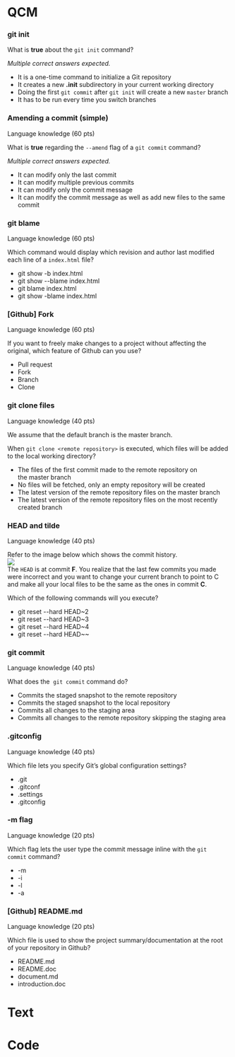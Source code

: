 
# QCM

### git init

What is **true** about the `git init` command?  
  
_Multiple correct answers expected._

- It is a one-time command to initialize a Git repository
- It creates a new **.init** subdirectory in your current working directory
- Doing the first `git commit` after `git init` will create a new `master` branch
- It has to be run every time you switch branches

### Amending a commit (simple)
Language knowledge (60 pts)

What is **true** regarding the `--amend` flag of a `git commit` command?  
  
_Multiple correct answers expected._

- It can modify only the last commit
- It can modify multiple previous commits
- It can modify only the commit message
- It can modify the commit message as well as add new files to the same commit

### git blame
Language knowledge (60 pts)

Which command would display which revision and author last modified each line of a `index.html` file?

- git show -b index.html
- git show --blame index.html
- git blame index.html
- git show -blame index.html

### [Github] Fork
Language knowledge (60 pts)

If you want to freely make changes to a project without affecting the original, which feature of Github can you use?

- Pull request
- Fork
- Branch
- Clone

### git clone files
Language knowledge (40 pts)

We assume that the default branch is the master branch.

When `git clone <remote repository>` is executed, which files will be added to the local working directory?

- The files of the first commit made to the remote repository on the master branch
- No files will be fetched, only an empty repository will be created
- The latest version of the remote repository files on the master branch
- The latest version of the remote repository files on the most recently created branch

### HEAD and tilde
Language knowledge (40 pts)

Refer to the image below which shows the commit history.  
![](https://static.codingame.com/work/servlet/fileservlet?id=15822086073993)  
The `HEAD` is at commit **F**. You realize that the last few commits you made were incorrect and you want to change your current branch to point to C and make all your local files to be the same as the ones in commit **C**.  
  
Which of the following commands will you execute?

- git reset --hard HEAD~2
- git reset --hard HEAD~3
- git reset --hard HEAD~4
- git reset --hard HEAD~~

### git commit
Language knowledge (40 pts)

What does the  `git commit` command do?

- Commits the staged snapshot to the remote repository
- Commits the staged snapshot to the local repository
- Commits all changes to the staging area
- Commits all changes to the remote repository skipping the staging area

### .gitconfig
Language knowledge (40 pts)

Which file lets you specify Git’s global configuration settings?

- .git
- .gitconf
- .settings
- .gitconfig

### -m flag
Language knowledge (20 pts)

Which flag lets the user type the commit message inline with the `git commit` command?

- -m
- -i
- -l
- -a

### [Github] README.md
Language knowledge (20 pts)

Which file is used to show the project summary/documentation at the root of your repository in Github?

- README.md
- README.doc
- document.md
- introduction.doc

# Text

# Code
